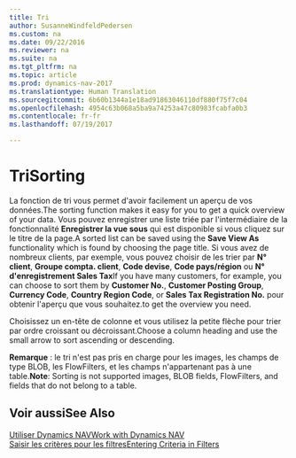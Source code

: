 ```yaml
---
title: Tri
author: SusanneWindfeldPedersen
ms.custom: na
ms.date: 09/22/2016
ms.reviewer: na
ms.suite: na
ms.tgt_pltfrm: na
ms.topic: article
ms.prod: dynamics-nav-2017
ms.translationtype: Human Translation
ms.sourcegitcommit: 6b60b1344a1e18ad91863046110df880f75f7c04
ms.openlocfilehash: 4954c63b068a5ba9a74253a47c80983fcabfa0b3
ms.contentlocale: fr-fr
ms.lasthandoff: 07/19/2017

---
```

    
# <a name="sorting"></a><span data-ttu-id="e6c60-102">Tri</span><span class="sxs-lookup"><span data-stu-id="e6c60-102">Sorting</span></span>
<span data-ttu-id="e6c60-103">La fonction de tri vous permet d'avoir facilement un aperçu de vos données.</span><span class="sxs-lookup"><span data-stu-id="e6c60-103">The sorting function makes it easy for you to get a quick overview of your data.</span></span> <span data-ttu-id="e6c60-104">Vous pouvez enregistrer une liste triée par l'intermédiaire de la fonctionnalité **Enregistrer la vue sous** qui est disponible si vous cliquez sur le titre de la page.</span><span class="sxs-lookup"><span data-stu-id="e6c60-104">A sorted list can be saved using the **Save View As** functionality which is found by choosing the page title.</span></span> <span data-ttu-id="e6c60-105">Si vous avez de nombreux clients, par exemple, vous pouvez choisir de les trier par **N° client**, **Groupe compta. client**, **Code devise**, **Code pays/région** ou **N° d'enregistrement Sales Tax**</span><span class="sxs-lookup"><span data-stu-id="e6c60-105">If you have many customers, for example, you can choose to sort them by **Customer No.**, **Customer Posting Group**, **Currency Code**, **Country Region Code**, or **Sales Tax Registration No.**</span></span> <span data-ttu-id="e6c60-106">pour obtenir l'aperçu que vous souhaitez.</span><span class="sxs-lookup"><span data-stu-id="e6c60-106">to get the overview you need.</span></span>

<span data-ttu-id="e6c60-107">Choisissez un en-tête de colonne et vous utilisez la petite flèche pour trier par ordre croissant ou décroissant.</span><span class="sxs-lookup"><span data-stu-id="e6c60-107">Choose a column heading and use the small arrow to sort ascending or descending.</span></span>  

<span data-ttu-id="e6c60-108">**Remarque** : le tri n'est pas pris en charge pour les images, les champs de type BLOB, les FlowFilters, et les champs n'appartenant pas à une table.</span><span class="sxs-lookup"><span data-stu-id="e6c60-108">**Note**: Sorting is not supported images, BLOB fields, FlowFilters, and fields that do not belong to a table.</span></span>

## <a name="see-also"></a><span data-ttu-id="e6c60-109">Voir aussi</span><span class="sxs-lookup"><span data-stu-id="e6c60-109">See Also</span></span>
[<span data-ttu-id="e6c60-110">Utiliser Dynamics NAV</span><span class="sxs-lookup"><span data-stu-id="e6c60-110">Work with Dynamics NAV</span></span>](ui-work-product.md)  
[<span data-ttu-id="e6c60-111">Saisir les critères pour les filtres</span><span class="sxs-lookup"><span data-stu-id="e6c60-111">Entering Criteria in Filters</span></span>](ui-enter-criteria-filters.md)


